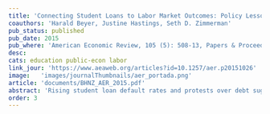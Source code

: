 ```yaml
---
title: 'Connecting Student Loans to Labor Market Outcomes: Policy Lessons from Chile'
coauthors: 'Harald Beyer, Justine Hastings, Seth D. Zimmerman'
pub_status: published
pub_date: 2015
pub_where: 'American Economic Review, 105 (5): 508-13, Papers & Proceedings'
desc:
cats: education public-econ labor
link_jour: 'https://www.aeaweb.org/articles?id=10.1257/aer.p20151026'
image:   'images/journalThumbnails/aer_portada.png'
article: 'documents/BHNZ_AER_2015.pdf'
abstract: 'Rising student loan default rates and protests over debt suggest that many students make college enrollment and financing choices they regret. Policymakers have considered tying the availability of federally subsidized loans at degree programs to financial outcomes for past students. This paper considers the implementation of such a policy in Chile. We describe how loan repayment varied by degree type at baseline, the design of the loan reform, and how earnings-based loan caps change availability of loans and incentives for students and higher education institutions. We discuss the challenges facing policymakers seeking to link loan availability to earnings outcomes.'
order: 3
---
```

